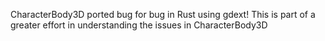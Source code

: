 CharacterBody3D ported bug for bug in Rust using gdext!
This is part of a greater effort in understanding the issues in CharacterBody3D
